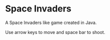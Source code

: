 # Space Invaders

A Space Invaders like game created in Java. 

Use arrow keys to move and space bar to shoot.
